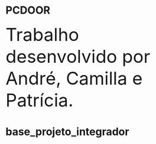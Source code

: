 # PCDOOR





<font size="10"> Trabalho desenvolvido por André, Camilla e Patrícia. </font>
# base_projeto_integrador
